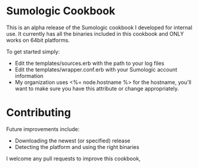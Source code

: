 # Sumologic Cookbook

This is an alpha release of the Sumologic cookbook I developed for internal use. It currently has all the binaries included in this cookbook and ONLY works on 64bit platforms. 

To get started simply:
* Edit the templates/sources.erb with the path to your log files
* Edit the templates/wrapper.conf.erb with your Sumologic account information
* My organization uses <%= node.hostname %> for the hostname, you'll want to make sure you have this attribute or change appropriately.

# Contributing

Future improvements include:
* Downloading the newest (or specified) release
* Detecting the platform and using the right binaries

I welcome any pull requests to improve this cookbook, 
